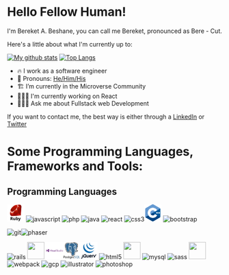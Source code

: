 # Hello Fellow Human!

I'm Bereket A. Beshane, you can call me Bereket, pronounced as Bere - Cut.

Here's a little about what I'm currently up to:

  [![My github stats](https://github-readme-stats.vercel.app/api?username=Berabjesus&show_icons=true&line_height=17&show_icons=true&theme=dark)](https://github.com/Berabjesus/github-readme-stats)
[![Top Langs](https://github-readme-stats.vercel.app/api/top-langs/?username=Berabjesus&show_icons=true&layout=compact&theme=dark)](https://github.com/Berabjesus/github-readme-stats)

- 🔥 I work as a software engineer
- 🦙 Pronouns: [He/Him/His](https://pronoun.is/he)
- 🏗 I’m currently in the Microverse Community
- 🧙🏻‍♂️ I'm currently working on React
- 👨🏻‍🎓 Ask me about Fullstack web Development 

If you want to contact me, the best way is either through a [LinkedIn](https://www.linkedin.com/in/bereketbeshane/) or [Twitter](https://twitter.com/bereket_ababu_b)
# Some Programming Languages, Frameworks and Tools:

## Programming Languages
<span align="left">
  <img src="https://raw.githubusercontent.com/devicons/devicon/ac557d6ff33ff370a5db99f97aeab35ea5c67fbd/icons/ruby/ruby-original-wordmark.svg" width="40" height="40">
  <img src="https://devicons.github.io/devicon/devicon.git/icons/javascript/javascript-original.svg" alt="javascript" width="40" height="40"/>
  <img src="https://devicons.github.io/devicon/devicon.git/icons/php/php-original.svg" alt="php" width="40" height="40"/>
  <img src="https://devicons.github.io/devicon/devicon.git/icons/java/java-original-wordmark.svg" alt="java" width="40" height="40"/> 
  <img src="https://devicons.github.io/devicon/devicon.git/icons/react/react-original-wordmark.svg" alt="react" width="40" height="40"/>
  <img src="https://devicons.github.io/devicon/devicon.git/icons/css3/css3-original-wordmark.svg" alt="css3" width="40" height="40"/><img src= "https://raw.githubusercontent.com/devicons/devicon/ac557d6ff33ff370a5db99f97aeab35ea5c67fbd/icons/cplusplus/cplusplus-original.svg" width="40" height="40">
  
</span>
<span align="left"> </span>


<span align="left"> 
<img src="https://devicons.github.io/devicon/devicon.git/icons/bootstrap/bootstrap-plain.svg" alt="bootstrap" width="40" height="40"/>

<img src="https://www.vectorlogo.zone/logos/git-scm/git-scm-icon.svg" alt="git" width="40" height="40"/><img src="https://www.vectorlogo.zone/logos/phaserio/phaserio-icon.svg" alt="phaser" width="40" height="40"/>

<img src="https://devicons.github.io/devicon/devicon.git/icons/rails/rails-original-wordmark.svg" alt="rails" width="40" height="40"/> 

<img src="https://api.iconify.design/simple-icons:redux.svg" width="40" height="40">
<img src ="https://raw.githubusercontent.com/devicons/devicon/ac557d6ff33ff370a5db99f97aeab35ea5c67fbd/icons/visualstudio/visualstudio-plain-wordmark.svg" width="40" height="40"><img src = "https://raw.githubusercontent.com/devicons/devicon/ac557d6ff33ff370a5db99f97aeab35ea5c67fbd/icons/postgresql/postgresql-original-wordmark.svg" width="40" height="40"><img src="https://github.com/devicons/devicon/blob/master/icons/jquery/jquery-original-wordmark.svg" width="40" height="40">
<img src="https://devicons.github.io/devicon/devicon.git/icons/html5/html5-original-wordmark.svg" alt="html5" width="40" height="40"/> 

<img src = "https://api.iconify.design/logos-jest.svg" width="40" height="40">
<img src="https://devicons.github.io/devicon/devicon.git/icons/mysql/mysql-original-wordmark.svg" alt="mysql" width="40" height="40"/>
<img src="https://devicons.github.io/devicon/devicon.git/icons/sass/sass-original.svg" alt="sass" width="40" height="40"/> 
<img src = "https://api.iconify.design/file-icons:rspec.svg" width="40" height="40">
<img src="https://devicons.github.io/devicon/devicon.git/icons/webpack/webpack-original.svg" alt="webpack" width="40" height="40"/>
<img src="https://www.vectorlogo.zone/logos/google_cloud/google_cloud-icon.svg" alt="gcp" width="40" height="40"/>
<img src="https://www.vectorlogo.zone/logos/adobe_illustrator/adobe_illustrator-icon.svg" alt="illustrator" width="40" height="40"/>
<img src="https://devicons.github.io/devicon/devicon.git/icons/photoshop/photoshop-plain.svg" alt="photoshop" width="40" height="40"/> 
</span>
